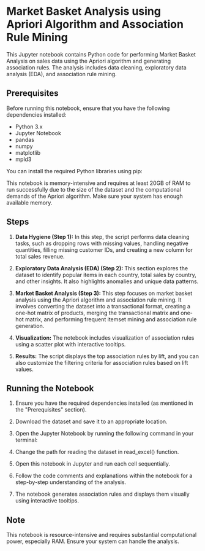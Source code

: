 # Market Basket Analysis using Apriori Algorithm and Association Rule Mining

This Jupyter notebook contains Python code for performing Market Basket Analysis on sales data using the Apriori algorithm and generating association rules. The analysis includes data cleaning, exploratory data analysis (EDA), and association rule mining. 

## Prerequisites

Before running this notebook, ensure that you have the following dependencies installed:

- Python 3.x
- Jupyter Notebook
- pandas
- numpy
- matplotlib
- mpld3

You can install the required Python libraries using pip:


This notebook is memory-intensive and requires at least 20GB of RAM to run successfully due to the size of the dataset and the computational demands of the Apriori algorithm. Make sure your system has enough available memory.

## Steps

1. **Data Hygiene (Step 1):** In this step, the script performs data cleaning tasks, such as dropping rows with missing values, handling negative quantities, filling missing customer IDs, and creating a new column for total sales revenue.

2. **Exploratory Data Analysis (EDA) (Step 2):** This section explores the dataset to identify popular items in each country, total sales by country, and other insights. It also highlights anomalies and unique data patterns.

3. **Market Basket Analysis (Step 3):** This step focuses on market basket analysis using the Apriori algorithm and association rule mining. It involves converting the dataset into a transactional format, creating a one-hot matrix of products, merging the transactional matrix and one-hot matrix, and performing frequent itemset mining and association rule generation.

4. **Visualization:** The notebook includes visualization of association rules using a scatter plot with interactive tooltips.

5. **Results:** The script displays the top association rules by lift, and you can also customize the filtering criteria for association rules based on lift values.

## Running the Notebook

1. Ensure you have the required dependencies installed (as mentioned in the "Prerequisites" section).

2. Download the dataset and save it to an appropriate location.

3. Open the Jupyter Notebook by running the following command in your terminal:

4. Change the path for reading the dataset in read_excel() function.

5. Open this notebook in Jupyter and run each cell sequentially.

6. Follow the code comments and explanations within the notebook for a step-by-step understanding of the analysis.

7. The notebook generates association rules and displays them visually using interactive tooltips.

## Note

This notebook is resource-intensive and requires substantial computational power, especially RAM. Ensure your system can handle the analysis.